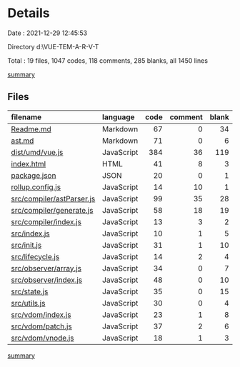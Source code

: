 # Details

Date : 2021-12-29 12:45:53

Directory d:\VUE-TEM-A-R-V-T

Total : 19 files,  1047 codes, 118 comments, 285 blanks, all 1450 lines

[summary](results.md)

## Files
| filename | language | code | comment | blank | total |
| :--- | :--- | ---: | ---: | ---: | ---: |
| [Readme.md](/Readme.md) | Markdown | 67 | 0 | 34 | 101 |
| [ast.md](/ast.md) | Markdown | 71 | 0 | 6 | 77 |
| [dist/umd/vue.js](/dist/umd/vue.js) | JavaScript | 384 | 36 | 119 | 539 |
| [index.html](/index.html) | HTML | 41 | 8 | 3 | 52 |
| [package.json](/package.json) | JSON | 20 | 0 | 1 | 21 |
| [rollup.config.js](/rollup.config.js) | JavaScript | 14 | 10 | 1 | 25 |
| [src/compiler/astParser.js](/src/compiler/astParser.js) | JavaScript | 99 | 35 | 28 | 162 |
| [src/compiler/generate.js](/src/compiler/generate.js) | JavaScript | 58 | 18 | 19 | 95 |
| [src/compiler/index.js](/src/compiler/index.js) | JavaScript | 13 | 3 | 2 | 18 |
| [src/index.js](/src/index.js) | JavaScript | 10 | 1 | 5 | 16 |
| [src/init.js](/src/init.js) | JavaScript | 31 | 1 | 10 | 42 |
| [src/lifecycle.js](/src/lifecycle.js) | JavaScript | 14 | 2 | 4 | 20 |
| [src/observer/array.js](/src/observer/array.js) | JavaScript | 34 | 0 | 7 | 41 |
| [src/observer/index.js](/src/observer/index.js) | JavaScript | 48 | 0 | 10 | 58 |
| [src/state.js](/src/state.js) | JavaScript | 35 | 0 | 15 | 50 |
| [src/utils.js](/src/utils.js) | JavaScript | 30 | 0 | 4 | 34 |
| [src/vdom/index.js](/src/vdom/index.js) | JavaScript | 23 | 1 | 8 | 32 |
| [src/vdom/patch.js](/src/vdom/patch.js) | JavaScript | 37 | 2 | 6 | 45 |
| [src/vdom/vnode.js](/src/vdom/vnode.js) | JavaScript | 18 | 1 | 3 | 22 |

[summary](results.md)